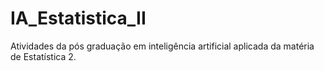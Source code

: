 # IA_Estatistica_II

Atividades da pós graduação em inteligência artificial aplicada da matéria de Estatística 2.

